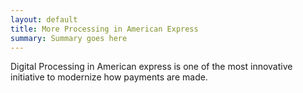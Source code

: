 ```yaml
---
layout: default
title: More Processing in American Express
summary: Summary goes here
---
```

Digital Processing in American express is one of the most innovative initiative to modernize how payments are made.